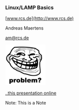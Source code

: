 ### Linux/LAMP Basics

[www.rcs.de](http://www.rcs.de)

Andreas Maertens

am@rcs.de

<img src="images/trollface.jpg" style="width:128px;">

[..this presentation online](https://4nu81.github.io/linux101)

Note:
This is a Note
